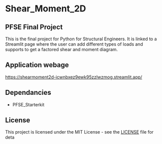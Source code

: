 # Shear_Moment_2D

## PFSE Final Project

This is the final project for Python for Structural Engineers. It is linked to a Streamlit page where the user can add different types of loads and supports to get a factored shear and moment diagram.

## Application webage

https://shearmoment2d-icwnbxez9ewk95zzlwzmog.streamlit.app/

## Dependancies

- PFSE_Starterkit

## License

This project is licensed under the MIT License - see the [LICENSE](LICENSE) file for deta
